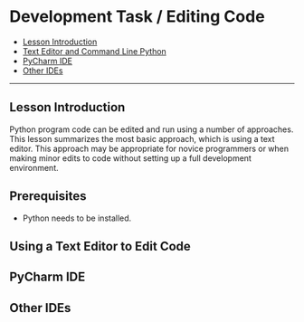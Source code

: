 # Development Task / Editing Code #

* [Lesson Introduction](#lesson-introduction)
* [Text Editor and Command Line Python](#text-editor-and-command-line-python)
* [PyCharm IDE](#pycharm-ide)
* [Other IDEs](#other-ides)

-------------

## Lesson Introduction ##

Python program code can be edited and run using a number of approaches.
This lesson summarizes the most basic approach, which is using a text editor.
This approach may be appropriate for novice programmers or
when making minor edits to code without setting up a full development environment.

## Prerequisites ##

* Python needs to be installed.

## Using a Text Editor to Edit Code ##

## PyCharm IDE ##

## Other IDEs ##
